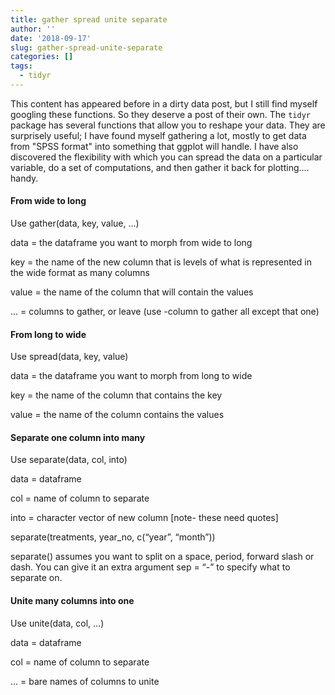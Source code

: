 ```yaml
---
title: gather spread unite separate
author: ''
date: '2018-09-17'
slug: gather-spread-unite-separate
categories: []
tags:
  - tidyr
---
```


This content has appeared before in a dirty data post, but I still find myself googling these functions. So they deserve a post of their own. The `tidyr` package has several functions that allow you to reshape your data. They are surprisely useful; I have found myself gathering a lot, mostly to get data from "SPSS format" into something that ggplot will handle. I have also discovered the flexibility with which you can spread the data on a particular variable, do a set of computations, and then gather it back for plotting.... handy. 

#### From wide to long

Use gather(data, key, value, …)

data = the dataframe you want to morph from wide to long

key = the name of the new column that is levels of what is represented in the wide format as many columns

value = the name of the column that will contain the values

… = columns to gather, or leave (use -column to gather all except that one)

#### From long to wide

Use spread(data, key, value)

data = the dataframe you want to morph from long to wide

key = the name of the column that contains the key

value = the name of the column contains the values

#### Separate one column into many

Use separate(data, col, into)

data = dataframe

col = name of column to separate

into = character vector of new column [note- these need quotes]

separate(treatments, year_no, c(“year”, “month”))

separate() assumes you want to split on a space, period, forward slash or dash. You can give it an extra argument sep = “-” to specify what to separate on.

#### Unite many columns into one

Use unite(data, col, …)

data = dataframe

col = name of column to separate

… = bare names of columns to unite

